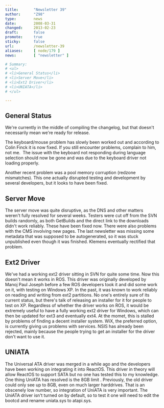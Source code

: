 ```yaml
---
title:       "Newsletter 39"
author:      "Z98"
type:        news
date:        2008-03-31
changed:     2013-02-23
draft:       false
promote:     true
sticky:      false
url:         /newsletter-39
aliases:     [ node/179 ]
news:        [ "newsletter" ]

# Summary:
# <ul>
# <li>General Status</li>
# <li>Server Move</li>
# <li>Ext2 Driver</li>
# <li>UNIATA</li>
# </ul>

---
```

<h2>General Status</h2>
<p>
We&#39;re currently in the middle of compiling the changelog, but that doesn&#39;t necessarily mean we&#39;re ready for release.
</p>
<p>
The keyboard/mouse problem has slowly been worked out and according to Colin Finck it is now fixed. If you still encounter problems, complain to him, not me.&nbsp; The issue with the keyboard not responding during language selection should now be gone and was due to the keyboard driver not loading properly.
</p>
<p>
Another recent problem was a pool memory corruption (redzone mismatches).  This one actually disrupted testing and development by several developers, but it looks to have been fixed.
</p>
<h2>Server Move</h2>
<p>
The server move was quite disruptive, as the DNS and other matters weren&#39;t fully resolved for several weeks.  Testers were cut off from the SVN builds randomly, as both GetBuilds and the direct link to the downloads didn&#39;t work reliably.  These have been fixed now.  There were also problems with the CMS involving new pages.  The last newsletter was missing some metadata that was supposed to be autogenerated, so it was stuck unpublished even though it was finished.  Klemens eventually rectified that problem.
</p>
<h2>Ext2 Driver</h2>
<p>
We&#39;ve had a working ext2 driver sitting in SVN for quite some time.  Now this doesn&#39;t mean it works in ROS. This driver was originally developed by Manoj Paul Joseph before a few ROS developers took it and did some work on it, with testing on Windows XP. In the past, it was known to work reliably on reading and writing from ext2 partitions.  No one&#39;s entirely sure of its current status, but there&#39;s talk of releasing an installer for it for people to test on XP.  Regardless of whether the driver works on ROS, it would be extremely useful to have a fully working ext2 driver for Windows, which can then be updated for ext3 and eventually ext4.  At the momet, this is stalled by problems of finding a decent installer system.  WiX, the preferred option, is currently giving us problems with services.  NSIS has already been rejected, mainly because the people trying to get an installer for the driver don&#39;t want to use it.
</p>
<h2>UNIATA</h2>
<p>
The Universal ATA driver was merged in a while ago and the developers have been working on integrating it into ReactOS.  This driver in theory will allow ReactOS to support SATA but no one has tested this to my knowledge.  One thing UniATA has resolved is the 8GB limit . Previously, the old driver could only see up to 8GB, even on much larger harddrives. That is an obscenely low number, so integration of UniATA is very important. The UniATA driver isn&#39;t turned on by default, so to test it one will need to edit the bootcd and rename uniata.sys to atapi.sys.
</p>

